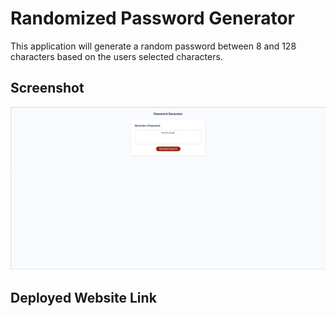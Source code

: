 # Randomized Password Generator 
This application will generate a random password between 8 and 128 characters based on the users selected characters. 

## Screenshot 
![screenshot](./assets/images/Screenshot.png)

## Deployed Website Link 

